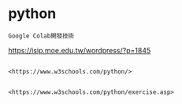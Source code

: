 # python
```
Google Colab開發技術

```
https://isip.moe.edu.tw/wordpress/?p=1845

```

<https://www.w3schools.com/python/>


<https://www.w3schools.com/python/exercise.asp>
